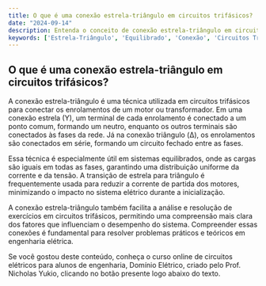 ```yaml
---
title: O que é uma conexão estrela-triângulo em circuitos trifásicos?
date: "2024-09-14"
description: Entenda o conceito de conexão estrela-triângulo em circuitos trifásicos e sua importância em sistemas equilibrados.
keywords: ['Estrela-Triângulo', 'Equilibrado', 'Conexão', 'Circuitos Trifásicos']
---
```


## O que é uma conexão estrela-triângulo em circuitos trifásicos?

A conexão estrela-triângulo é uma técnica utilizada em circuitos trifásicos para conectar os enrolamentos de um motor ou transformador. Em uma conexão estrela (Y), um terminal de cada enrolamento é conectado a um ponto comum, formando um neutro, enquanto os outros terminais são conectados às fases da rede. Já na conexão triângulo (Δ), os enrolamentos são conectados em série, formando um circuito fechado entre as fases.

Essa técnica é especialmente útil em sistemas equilibrados, onde as cargas são iguais em todas as fases, garantindo uma distribuição uniforme da corrente e da tensão. A transição de estrela para triângulo é frequentemente usada para reduzir a corrente de partida dos motores, minimizando o impacto no sistema elétrico durante a inicialização.

A conexão estrela-triângulo também facilita a análise e resolução de exercícios em circuitos trifásicos, permitindo uma compreensão mais clara dos fatores que influenciam o desempenho do sistema. Compreender essas conexões é fundamental para resolver problemas práticos e teóricos em engenharia elétrica.

Se você gostou deste conteúdo, conheça o curso online de circuitos elétricos para alunos de engenharia, Domínio Elétrico, criado pelo Prof. Nicholas Yukio, clicando no botão presente logo abaixo do texto.